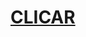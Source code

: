 <!doctype html>
<html>
<head>
<meta charset="utf-8">
<link href="text.css" rel="stylesheet" type="text/css">
<link rel="icon" type="image/png" href="http://thisisnotajumpscare.com/images/favicon.ico">
<title>This Is A Jump Scare</title>
<style>
  #image-container {
    display: none;
    text-align: center;
    margin-top: 20px;
  }
</style>
</head>
<body>
<h1><a href="jumpscare.html">CLICAR</a></h1>
</body>
</html>